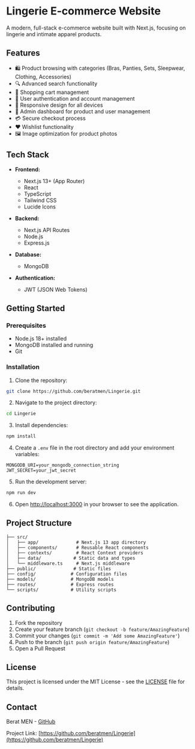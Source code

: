 # Lingerie E-commerce Website

A modern, full-stack e-commerce website built with Next.js, focusing on lingerie and intimate apparel products.

## Features

- 🛍️ Product browsing with categories (Bras, Panties, Sets, Sleepwear, Clothing, Accessories)
- 🔍 Advanced search functionality
- 🛒 Shopping cart management
- 👤 User authentication and account management
- 📱 Responsive design for all devices
- 🔐 Admin dashboard for product and user management
- 💳 Secure checkout process
- ❤️ Wishlist functionality
- 🖼️ Image optimization for product photos

## Tech Stack

- **Frontend:**
  - Next.js 13+ (App Router)
  - React
  - TypeScript
  - Tailwind CSS
  - Lucide Icons

- **Backend:**
  - Next.js API Routes
  - Node.js
  - Express.js

- **Database:**
  - MongoDB

- **Authentication:**
  - JWT (JSON Web Tokens)

## Getting Started

### Prerequisites

- Node.js 18+ installed
- MongoDB installed and running
- Git

### Installation

1. Clone the repository:
```bash
git clone https://github.com/beratmen/Lingerie.git
```

2. Navigate to the project directory:
```bash
cd Lingerie
```

3. Install dependencies:
```bash
npm install
```

4. Create a `.env` file in the root directory and add your environment variables:
```env
MONGODB_URI=your_mongodb_connection_string
JWT_SECRET=your_jwt_secret
```

5. Run the development server:
```bash
npm run dev
```

6. Open [http://localhost:3000](http://localhost:3000) in your browser to see the application.

## Project Structure

```
├── src/
│   ├── app/              # Next.js 13 app directory
│   ├── components/       # Reusable React components
│   ├── contexts/         # React Context providers
│   ├── data/            # Static data and types
│   └── middleware.ts     # Next.js middleware
├── public/              # Static files
├── config/             # Configuration files
├── models/             # MongoDB models
├── routes/             # Express routes
└── scripts/            # Utility scripts
```

## Contributing

1. Fork the repository
2. Create your feature branch (`git checkout -b feature/AmazingFeature`)
3. Commit your changes (`git commit -m 'Add some AmazingFeature'`)
4. Push to the branch (`git push origin feature/AmazingFeature`)
5. Open a Pull Request

## License

This project is licensed under the MIT License - see the [LICENSE](LICENSE) file for details.

## Contact

Berat MEN - [GitHub](https://github.com/beratmen)

Project Link: [https://github.com/beratmen/Lingerie](https://github.com/beratmen/Lingerie)
